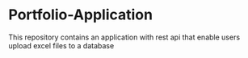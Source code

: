 # Portfolio-Application
This repository contains an application with rest api that enable users upload excel files to a database
